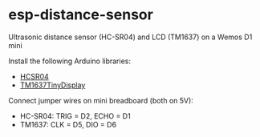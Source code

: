 # esp-distance-sensor
Ultrasonic distance sensor (HC-SR04) and LCD (TM1637) on a Wemos D1 mini

Install the following Arduino libraries:
- [HCSR04](https://github.com/Martinsos/arduino-lib-hc-sr04)
- [TM1637TinyDisplay](https://github.com/jasonacox/TM1637TinyDisplay)

Connect jumper wires on mini breadboard (both on 5V):
- HC-SR04: TRIG = D2, ECHO = D1
- TM1637: CLK = D5, DIO = D6
